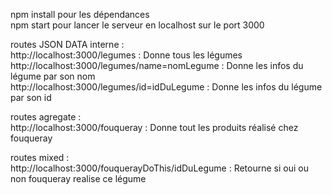 npm install pour les dépendances <br>
npm start pour lancer le serveur en localhost sur le port 3000 <br>

routes JSON DATA interne : <br>
http://localhost:3000/legumes : Donne tous les légumes <br>
http://localhost:3000/legumes/name=nomLegume : Donne les infos du légume par son nom <br>
http://localhost:3000/legumes/id=idDuLegume : Donne les infos du légume par son id <br>

routes agregate : <br>
http://localhost:3000/fouqueray : Donne tout les produits réalisé chez fouqueray <br>

routes mixed : <br>
http://localhost:3000/fouquerayDoThis/idDuLegume : Retourne si oui ou non fouqueray realise ce légume <br>
